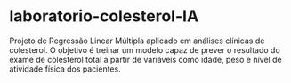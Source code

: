 # laboratorio-colesterol-IA
Projeto de Regressão Linear Múltipla aplicado em análises clínicas de colesterol. O objetivo é treinar um modelo capaz de prever o resultado do exame de colesterol total a partir de variáveis como idade, peso e nível de atividade física dos pacientes.
